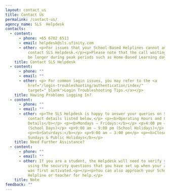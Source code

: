 ```yaml
---
layout: contact_us
title: Contact Us
permalink: /contact-us/
agency_name: SLS  Helpdesk
contacts:
  - content:
      - phone: +65 6702 6513
      - email: helpdesk@sls.ufinity.com
      - other: <p>For issues that your School-Based Helplines cannot address, you may
          contact SLS Helpdesk.</p><p>Please note that the call waiting time may
          be longer during peak periods such as Home-Based Learning days. </p>
    title: Contact SLS Helpdesk
  - content:
      - phone: ""
      - email: ""
      - other: <p> For common login issues, you may refer to the <a
          href="/login-troubleshooting/authentication/index/"
          target="_blank">Login Troubleshooting Tips.</a></p>
    title: Having Problems Logging In?
  - content:
      - phone: ""
      - email: ""
      - other: <p>The SLS Helpdesk is happy to answer your queries on SLS through the
          contact details listed below.</p> <p><b>Operating Hours and Contact
          Details</b></p> <p><b>Mondays ― Fridays:</b></p> <p>4:00 pm ― 9:00 pm
          (School Days)</p> <p>9:00 am ― 9:00 pm (School Holidays)</p>
          <p><b>Saturdays:</b></p> <p>9:00 am ― 3:00 pm</p> <p><b>Closed on
          Sundays & Public Holidays</b></p>
    title: Need Further Assistance?
  - content:
      - phone: ""
      - email: ""
      - other: If you are a student, the Helpdesk will need to verify your identity
          using the security questions that you have set up when your account
          was first activated.<p></p><p>You can also approach your School-Based
          Helpline or teacher for help.</p>
    title: Note
feedback: ""
---
```

